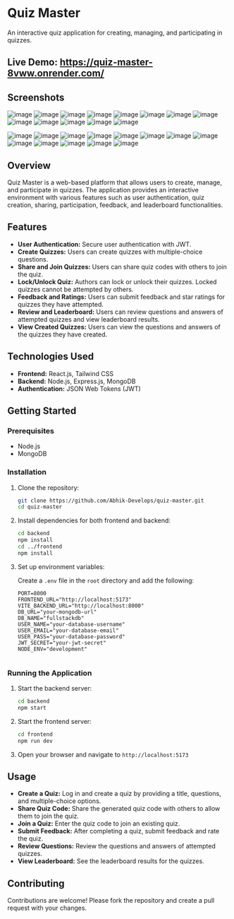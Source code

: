 # Quiz Master

An interactive quiz application for creating, managing, and participating in quizzes.

## Live Demo: https://quiz-master-8vww.onrender.com/

## Screenshots

![image](https://github.com/user-attachments/assets/6b9bc286-126b-4776-aa79-fdf9664c02b1)
![image](https://github.com/user-attachments/assets/d053bda8-853a-4d1e-ba71-934dfa9f50c9)
![image](https://github.com/user-attachments/assets/ad2f6efa-ef24-45ab-8ce1-612483242a27)
![image](https://github.com/user-attachments/assets/7c22a82a-35a2-4356-a4c1-d67e22677ff1)
![image](https://github.com/user-attachments/assets/9062cb56-b5f8-4c9f-8ffa-09f08242e504)
![image](https://github.com/user-attachments/assets/40755f44-b47a-4eba-a87f-aa4a2576b47f)
![image](https://github.com/user-attachments/assets/acb3c163-a0aa-4ef8-8946-57befc289c05)
![image](https://github.com/user-attachments/assets/8c8f7dff-af44-4cf2-b93d-c90b795d0786)
![image](https://github.com/user-attachments/assets/2cbe98f4-8e02-4d40-b3b2-8653fa740805)
![image](https://github.com/user-attachments/assets/3ac837e1-9c31-4bce-824a-33682194e5ad)
![image](https://github.com/user-attachments/assets/aebcc7b4-8ae8-4eff-9c12-ba51ad48f589)
![image](https://github.com/user-attachments/assets/ba38f3fa-2b33-421d-ad15-a5c23622233b)
![image](https://github.com/user-attachments/assets/c7e64b59-366f-41f6-b39c-6db2de4d0ee0)

![image](https://github.com/user-attachments/assets/855c18e1-bd9f-4b46-823a-5ef59b56f7fd)
![image](https://github.com/user-attachments/assets/d800306f-ff17-4400-9317-405abebb10e9)
![image](https://github.com/user-attachments/assets/67e56077-611f-4ffb-b159-f1a757d0426a)
![image](https://github.com/user-attachments/assets/cf56750a-673b-4d1c-a795-5113fe489cc5)
![image](https://github.com/user-attachments/assets/332d1bb9-bf6d-40dd-b155-c4776e3a8ac4)
![image](https://github.com/user-attachments/assets/e079011f-082a-4df6-be52-c9f489a98029)
![image](https://github.com/user-attachments/assets/b989f56a-cd55-490d-ae81-44de3c02960a)
![image](https://github.com/user-attachments/assets/83ff30c7-5e44-4a9f-8808-8d71bbbff261)
![image](https://github.com/user-attachments/assets/34964bde-9c58-44d3-a7e1-5c521854d6b7)
![image](https://github.com/user-attachments/assets/87e1d42b-6506-47a0-b089-dffea2ca4b7d)
![image](https://github.com/user-attachments/assets/9e5a2311-4c7e-4f09-af6a-c8a1d1ddc5bd)
![image](https://github.com/user-attachments/assets/4653e2fd-ce81-4f22-aeee-dd726c81c925)
![image](https://github.com/user-attachments/assets/4342ec37-eca8-4764-be2e-fc3cdb87692f)

## Overview

Quiz Master is a web-based platform that allows users to create, manage, and participate in quizzes. The application provides an interactive environment with various features such as user authentication, quiz creation, sharing, participation, feedback, and leaderboard functionalities.

## Features

- **User Authentication:** Secure user authentication with JWT.
- **Create Quizzes:** Users can create quizzes with multiple-choice questions.
- **Share and Join Quizzes:** Users can share quiz codes with others to join the quiz.
- **Lock/Unlock Quiz:** Authors can lock or unlock their quizzes. Locked quizzes cannot be attempted by others.
- **Feedback and Ratings:** Users can submit feedback and star ratings for quizzes they have attempted.
- **Review and Leaderboard:** Users can review questions and answers of attempted quizzes and view leaderboard results.
- **View Created Quizzes:** Users can view the questions and answers of the quizzes they have created.

## Technologies Used

- **Frontend:** React.js, Tailwind CSS
- **Backend:** Node.js, Express.js, MongoDB
- **Authentication:** JSON Web Tokens (JWT)

## Getting Started

### Prerequisites

- Node.js
- MongoDB

### Installation

1. Clone the repository:

   ```bash
   git clone https://github.com/Abhik-Develops/quiz-master.git
   cd quiz-master
   ```

2. Install dependencies for both frontend and backend:

   ```bash
   cd backend
   npm install
   cd ../frontend
   npm install
   ```

3. Set up environment variables:

   Create a `.env` file in the `root` directory and add the following:

     ```env
    PORT=8000
    FRONTEND_URL="http://localhost:5173"
    VITE_BACKEND_URL="http://localhost:8000"
    DB_URL="your-mongodb-url"
    DB_NAME="fullstackdb"
    USER_NAME="your-database-username"
    USER_EMAIL="your-database-email"
    USER_PASS="your-database-password"
    JWT_SECRET="your-jwt-secret"
    NODE_ENV="development"


     ```

### Running the Application

1. Start the backend server:

   ```bash
   cd backend
   npm start
   ```

2. Start the frontend server:

   ```bash
   cd frontend
   npm run dev
   ```

3. Open your browser and navigate to `http://localhost:5173`

## Usage

- **Create a Quiz:** Log in and create a quiz by providing a title, questions, and multiple-choice options.
- **Share Quiz Code:** Share the generated quiz code with others to allow them to join the quiz.
- **Join a Quiz:** Enter the quiz code to join an existing quiz.
- **Submit Feedback:** After completing a quiz, submit feedback and rate the quiz.
- **Review Questions:** Review the questions and answers of attempted quizzes.
- **View Leaderboard:** See the leaderboard results for the quizzes.

## Contributing

Contributions are welcome! Please fork the repository and create a pull request with your changes.
